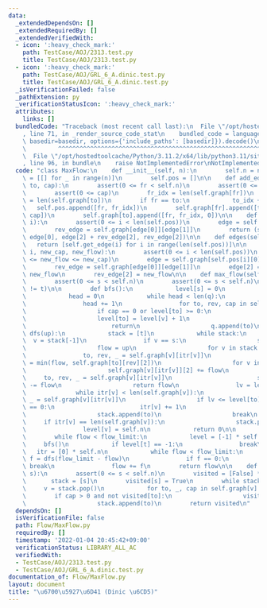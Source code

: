 ```yaml
---
data:
  _extendedDependsOn: []
  _extendedRequiredBy: []
  _extendedVerifiedWith:
  - icon: ':heavy_check_mark:'
    path: TestCase/AOJ/2313.test.py
    title: TestCase/AOJ/2313.test.py
  - icon: ':heavy_check_mark:'
    path: TestCase/AOJ/GRL_6_A.dinic.test.py
    title: TestCase/AOJ/GRL_6_A.dinic.test.py
  _isVerificationFailed: false
  _pathExtension: py
  _verificationStatusIcon: ':heavy_check_mark:'
  attributes:
    links: []
  bundledCode: "Traceback (most recent call last):\n  File \"/opt/hostedtoolcache/Python/3.11.2/x64/lib/python3.11/site-packages/onlinejudge_verify/documentation/build.py\"\
    , line 71, in _render_source_code_stat\n    bundled_code = language.bundle(stat.path,\
    \ basedir=basedir, options={'include_paths': [basedir]}).decode()\n          \
    \         ^^^^^^^^^^^^^^^^^^^^^^^^^^^^^^^^^^^^^^^^^^^^^^^^^^^^^^^^^^^^^^^^^^^^^^^^^^^^^^^^^\n\
    \  File \"/opt/hostedtoolcache/Python/3.11.2/x64/lib/python3.11/site-packages/onlinejudge_verify/languages/python.py\"\
    , line 96, in bundle\n    raise NotImplementedError\nNotImplementedError\n"
  code: "class MaxFlow:\n    def __init__(self, n):\n        self.n = n\n        self.graph\
    \ = [[] for _ in range(n)]\n        self.pos = []\n\n    def add_edge(self, fr,\
    \ to, cap):\n        assert(0 <= fr < self.n)\n        assert(0 <= to < self.n)\n\
    \        assert(0 <= cap)\n        fr_idx = len(self.graph[fr])\n        to_idx\
    \ = len(self.graph[to])\n        if fr == to:\n            to_idx += 1\n     \
    \   self.pos.append([fr, fr_idx])\n        self.graph[fr].append([to, to_idx,\
    \ cap])\n        self.graph[to].append([fr, fr_idx, 0])\n\n    def get_edge(self,\
    \ i):\n        assert(0 <= i < len(self.pos))\n        edge = self.graph[self.pos[i][0]][self.pos[i][1]]\n\
    \        rev_edge = self.graph[edge[0]][edge[1]]\n        return (self.pos[i][0],\
    \ edge[0], edge[2] + rev_edge[2], rev_edge[2])\n\n    def edges(self):\n     \
    \   return [self.get_edge(i) for i in range(len(self.pos))]\n\n    def change_edge(self,\
    \ i, new_cap, new_flow):\n        assert(0 <= i < len(self.pos))\n        assert(0\
    \ <= new_flow <= new_cap)\n        edge = self.graph[self.pos[i][0]][self.pos[i][1]]\n\
    \        rev_edge = self.graph[edge[0]][edge[1]]\n        edge[2] = new_cap -\
    \ new_flow\n        rev_edge[2] = new_flow\n\n    def max_flow(self, s, t, flow_limit):\n\
    \        assert(0 <= s < self.n)\n        assert(0 <= s < self.n)\n        assert(s\
    \ != t)\n\n        def bfs():\n            level[s] = 0\n            q = [s]\n\
    \            head = 0\n            while head < len(q):\n                v = q[head]\n\
    \                head += 1\n                for to, rev, cap in self.graph[v]:\n\
    \                    if cap == 0 or level[to] >= 0:\n                        continue\n\
    \                    level[to] = level[v] + 1\n                    if to == t:\n\
    \                        return\n                    q.append(to)\n\n        def\
    \ dfs(up):\n            stack = [t]\n            while stack:\n              \
    \  v = stack[-1]\n                if v == s:\n                    stack.pop()\n\
    \                    flow = up\n                    for v in stack:\n        \
    \                to, rev, _ = self.graph[v][itr[v]]\n                        flow\
    \ = min(flow, self.graph[to][rev][2])\n                    for v in stack:\n \
    \                       self.graph[v][itr[v]][2] += flow\n                   \
    \     to, rev, _ = self.graph[v][itr[v]]\n                        self.graph[to][rev][2]\
    \ -= flow\n                    return flow\n                lv = level[v]\n  \
    \              while itr[v] < len(self.graph[v]):\n                    to, rev,\
    \ _ = self.graph[v][itr[v]]\n                    if lv <= level[to] or self.graph[to][rev][2]\
    \ == 0:\n                        itr[v] += 1\n                        continue\n\
    \                    stack.append(to)\n                    break\n           \
    \     if itr[v] == len(self.graph[v]):\n                    stack.pop()\n    \
    \                level[v] = self.n\n            return 0\n\n        flow = 0\n\
    \        while flow < flow_limit:\n            level = [-1] * self.n\n       \
    \     bfs()\n            if level[t] == -1:\n                break\n         \
    \   itr = [0] * self.n\n            while flow < flow_limit:\n               \
    \ f = dfs(flow_limit - flow)\n                if f == 0:\n                   \
    \ break\n                flow += f\n        return flow\n\n    def min_cut(self,\
    \ s):\n        assert(0 <= s < self.n)\n        visited = [False] * self.n\n \
    \       stack = [s]\n        visited[s] = True\n        while stack:\n       \
    \     v = stack.pop()\n            for to, _, cap in self.graph[v]:\n        \
    \        if cap > 0 and not visited[to]:\n                    visited[to] = True\n\
    \                    stack.append(to)\n        return visited\n"
  dependsOn: []
  isVerificationFile: false
  path: Flow/MaxFlow.py
  requiredBy: []
  timestamp: '2022-01-04 20:45:42+09:00'
  verificationStatus: LIBRARY_ALL_AC
  verifiedWith:
  - TestCase/AOJ/2313.test.py
  - TestCase/AOJ/GRL_6_A.dinic.test.py
documentation_of: Flow/MaxFlow.py
layout: document
title: "\u6700\u5927\u6D41 (Dinic \u6CD5)"
---
```

